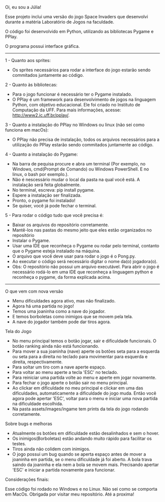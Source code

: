 Oi, eu sou a Júlia!

Esse projeto inclui uma versão do jogo Space Invaders que desenvolvi durante a matéria Laboratório de Jogos na faculdade.

O código foi desenvolvido em Python, utilizando as bibliotecas Pygame e PPlay.

O programa possui interface gráfica.

-----------------------------------------------------------------------------------------------------------------------------------------------------------------------------

1 - Quanto aos sprites:
- Os sprites necessários para rodar a interface do jogo estarão sendo commitados juntamente ao código.

2 - Quanto às bibliotecas:
- Para o jogo funcionar é necessário ter o Pygame instalado.
- O PPlay é um framework para desenvolvimento de jogos na linguagem Python, com objetivo educacional. Ele foi criado no Instituto de Computação da UFF. Para mais informações, acesse: http://www2.ic.uff.br/pplay/.

3 - Quanto a instalação do PPlay no Windows ou linux (não sei como funciona em macOs):
- O PPlay não precisa de instalação, todos os arquivos necessários para a utilização do PPlay estarão sendo commitados juntamente ao código.

4 - Quanto a instalação do Pygame:
- Na barra de pequisa procure e abra um terminal (Por exemplo, no Windows, cmd(Prompt de Comando) ou Windows PowerShell. E no linux, o bash por exemplo.).
- Não é nescessário mudar o local da pasta na qual você está. A instalação será feita globalmente. 
- No terminal, escreva: pip install pygame.
- Espere a instalação ser finalizada.
- Pronto, o pygame foi instalado!
- Se quiser, você já pode fechar o terminal.

5 - Para rodar o código tudo que você precisa é:
- Baixar os arquivos do repositório corretamente.
- Mantê-los nas pastas do mesmo jeito que eles estão organizados no repositório
- Instalar o Pygame.
- Usar uma IDE que reconheça o Pygame ou rodar pelo terminal, contanto que o Pygame esteja instalado na máquina.
- O arquivo que você deve usar para rodar o jogo é o Pong.py.
- Ao executar o código será necessário digitar o nome da(o) jogadora(o).
- Obs: O repositório não possui um arquivo executável. Para abrir o jogo é necessário rodá-lo em uma IDE que reconheça a linguagem python e reconheça o pygame, da forma explicada acima.

-----------------------------------------------------------------------------------------------------------------------------------------------------------------------------

O que vem com nova versão

- Menu dificuldades agora ativo, mas não finalizado.
- Agora há uma partida no jogo!
- Temos uma joaninha como a nave do jogador.
- E temos borboletas como inimigos que se movem pela tela.
- A nave do jogador também pode dar tiros agora.

Tela do Jogo

- No menu principal temos o botão jogar, sair e dificuldade funcionais. O botão ranking ainda não está funcionando.
- Para mover a sua joaninha (nave) aperte os botões seta para a esquerda ou seta para a direita no teclado para movimentar para esquerda e direita, respectivamente.
- Para soltar um tiro com a nave aperte espaço.
- Para voltar ao menu aperte a tecla 'ESC' no teclado.
- Para reiniciar uma partida volte ao menu e aperte em jogar novamente.
- Para fechar o jogo aperte o botão sair no menu principal.
- Ao clickar em dificuldade no meu principal e clickar em uma das dificuldades, automaticamente a dificuldade do jogo muda. Então você agora pode apertar 'ESC', voltar para o menu e iniciar uma nova partida na dificuldade escolhida.
- Na pasta assets/images/ingame tem prints da tela do jogo rodando corretamente.

Sobre bugs e melhoras

- Atualmente os botões em dificuldade estão desalinhados e sem o hover.
- Os inimigos(Borboletas) estão andando muito rápido para facilitar os testes.
- Tiros ainda não colidem com inimigos.
- O jogo possui um bug quando se aperta espaço antes de mover a joaninha em partida, se o menu dificuldade já foi aberto. A bola trava saindo da joaninha e ela nem a bola se movem mais. Precisando apertar 'ESC' e iniciar a partida novamente para funcionar.

Considerações finais:

Esse código foi rodado no Windows e no Linux. Não sei como se comporta em MacOs.
Obrigada por visitar meu repositório. Até a proxima!